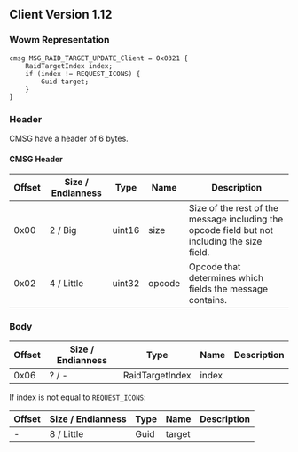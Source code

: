 ## Client Version 1.12

### Wowm Representation
```rust,ignore
cmsg MSG_RAID_TARGET_UPDATE_Client = 0x0321 {
    RaidTargetIndex index;    
    if (index != REQUEST_ICONS) {        
        Guid target;        
    }    
}

```
### Header
CMSG have a header of 6 bytes.

#### CMSG Header
| Offset | Size / Endianness | Type   | Name   | Description |
| ------ | ----------------- | ------ | ------ | ----------- |
| 0x00   | 2 / Big           | uint16 | size   | Size of the rest of the message including the opcode field but not including the size field.|
| 0x02   | 4 / Little        | uint32 | opcode | Opcode that determines which fields the message contains.|
### Body
| Offset | Size / Endianness | Type | Name | Description |
| ------ | ----------------- | ---- | ---- | ----------- |
| 0x06 | ? / - | RaidTargetIndex | index |  |

If index is not equal to `REQUEST_ICONS`:

| Offset | Size / Endianness | Type | Name | Description |
| ------ | ----------------- | ---- | ---- | ----------- |
| - | 8 / Little | Guid | target |  |
